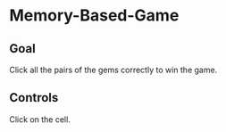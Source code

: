 # Memory-Based-Game

## Goal

Click all the pairs of the gems correctly to win the game.

## Controls

Click on the cell.
